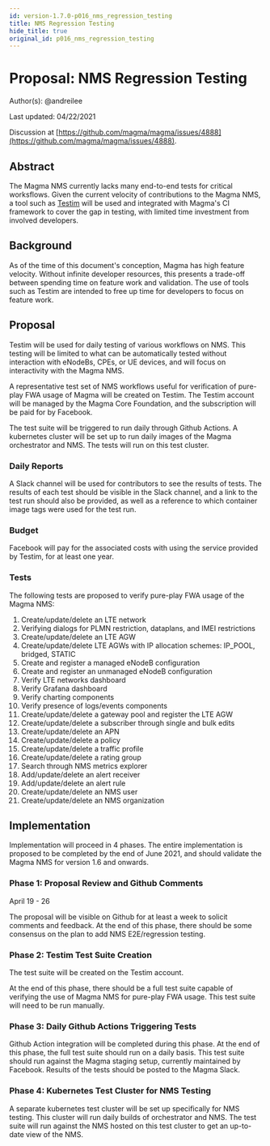 ```yaml
---
id: version-1.7.0-p016_nms_regression_testing
title: NMS Regression Testing
hide_title: true
original_id: p016_nms_regression_testing
---
```


# Proposal: NMS Regression Testing

Author(s): @andreilee

Last updated: 04/22/2021

Discussion at
[https://github.com/magma/magma/issues/4888](https://github.com/magma/magma/issues/4888).

## Abstract

The Magma NMS currently lacks many end-to-end tests for critical worksflows.
Given the current velocity of contributions to the Magma NMS, a tool such as
[Testim](https://www.testim.io/) will be used and integrated with Magma's
CI framework to cover the gap in testing, with limited time investment from
involved developers.

## Background

As of the time of this document's conception, Magma has high feature velocity.
Without infinite developer resources, this presents a trade-off between
spending time on feature work and validation.
The use of tools such as Testim are intended to free up time for developers to
focus on feature work.

## Proposal

Testim will be used for daily testing of various workflows on NMS.
This testing will be limited to what can be automatically tested without
interaction with eNodeBs, CPEs, or UE devices, and will focus on interactivity
with the Magma NMS.

A representative test set of NMS workflows useful for verification of pure-play
FWA usage of Magma will be created on Testim.
The Testim account will be managed by the Magma Core Foundation, and the
subscription will be paid for by Facebook.

The test suite will be triggered to run daily through Github Actions.
A kubernetes cluster will be set up to run daily images of the Magma
orchestrator and NMS. The tests will run on this test cluster.

### Daily Reports

A Slack channel will be used for contributors to see the results of tests.
The results of each test should be visible in the Slack channel, and a link
to the test run should also be provided, as well as a reference to which
container image tags were used for the test run.

### Budget

Facebook will pay for the associated costs with using the service provided by
Testim, for at least one year.

### Tests

The following tests are proposed to verify pure-play FWA usage of the Magma
NMS:

1. Create/update/delete an LTE network
2. Verifying dialogs for PLMN restriction, dataplans, and IMEI restrictions
3. Create/update/delete an LTE AGW
4. Create/update/delete LTE AGWs with IP allocation schemes: IP_POOL, bridged, STATIC
5. Create and register a managed eNodeB configuration
6. Create and register an unmanaged eNodeB configuration
7. Verify LTE networks dashboard
8. Verify Grafana dashboard
9. Verify charting components
10. Verify presence of logs/events components
11. Create/update/delete a gateway pool and register the LTE AGW
12. Create/update/delete a subscriber through single and bulk edits
13. Create/update/delete an APN
14. Create/update/delete a policy
15. Create/update/delete a traffic profile
16. Create/update/delete a rating group
17. Search through NMS metrics explorer
18. Add/update/delete an alert receiver
19. Add/update/delete an alert rule
20. Create/update/delete an NMS user
21. Create/update/delete an NMS organization

## Implementation

Implementation will proceed in 4 phases.
The entire implementation is proposed to be completed by the end of June 2021,
and should validate the Magma NMS for version 1.6 and onwards.

### Phase 1: Proposal Review and Github Comments

April 19 - 26

The proposal will be visible on Github for at least a week to solicit comments
and feedback. At the end of this phase, there should be some consensus on the
plan to add NMS E2E/regression testing.

### Phase 2: Testim Test Suite Creation

The test suite will be created on the Testim account.

At the end of this phase, there should be a full test suite capable of
verifying the use of Magma NMS for pure-play FWA usage. This test suite will
need to be run manually.

### Phase 3: Daily Github Actions Triggering Tests

Github Action integration will be completed during this phase.
At the end of this phase, the full test suite should run on a daily basis.
This test suite should run against the Magma staging setup, currently
maintained by Facebook. Results of the tests should be posted to the Magma
Slack.

### Phase 4: Kubernetes Test Cluster for NMS Testing

A separate kubernetes test cluster will be set up specifically for NMS testing.
This cluster will run daily builds of orchestrator and NMS.
The test suite will run against the NMS hosted on this test cluster to get
an up-to-date view of the NMS.

